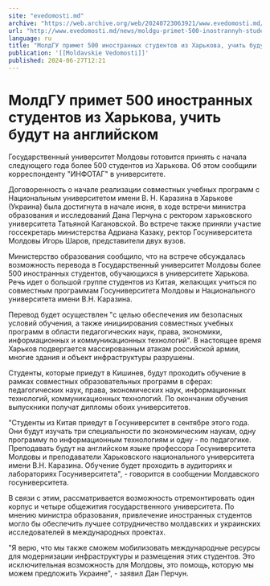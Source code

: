 ```yaml
---
site: "evedomosti.md"
archive: "https://web.archive.org/web/20240723063921/www.evedomosti.md/news/moldgu-primet-500-inostrannyh-studentov-iz-harkova-uchit-bud"
url: "http://www.evedomosti.md/news/moldgu-primet-500-inostrannyh-studentov-iz-harkova-uchit-bud"
language: ru
title: "МолдГУ примет 500 иностранных студентов из Харькова, учить будут на английском"
publication: '[[Moldavskie Vedomosti]]'
published: 2024-06-27T12:21
---
```


# МолдГУ примет 500 иностранных студентов из Харькова, учить будут на английском

Государственный университет Молдовы готовится принять с начала следующего года более 500 студентов из Харькова. Об этом сообщили корреспонденту "ИНФОТАГ" в университете.

Договоренность о начале реализации совместных учебных программ с Национальным университетом имени В. Н. Каразина в Харькове (Украина) была достигнута в начале июня, в ходе встречи министра образования и исследований Дана Перчуна с ректором харьковского университета Татьяной Кагановской. Во встрече также приняли участие госсекретарь министерства Адриана Казаку, ректор Госуниверситета Молдовы Игорь Шаров, представители двух вузов.

Министерство образования сообщило, что на встрече обсуждалась возможность перевода в Государственный университет Молдовы более 500 иностранных студентов, обучающихся в университете Харькова. Речь идет о большой группе студентов из Китая, желающих учиться по совместным программам Госуниверситета Молдовы и Национального университета имени В.Н. Каразина.

Перевод будет осуществлен "с целью обеспечения им безопасных условий обучения, а также инициирования совместных учебных программ в области педагогических наук, права, экономики, информационных и коммуникационных технологий". В настоящее время Харьков подвергается массированным атакам российской армии, многие здания и объект инфраструктуры разрушены.

Студенты, которые приедут в Кишинев, будут проходить обучение в рамках совместных образовательных программ в сферах: педагогических наук, права, экономических наук, информационных технологий, коммуникационных технологий. По окончании обучения выпускники получат дипломы обоих университетов.

"Студенты из Китая приедут в Госуниверситет в сентябре этого года. Они будут изучать три специальности по экономическим наукам, одну программу по информационным технологиям и одну - по педагогике. Преподавать будут на английском языке профессора Госуниверситета Молдовы и преподаватели Харьковского национального университета имени В.Н. Каразина. Обучение будет проходить в аудиториях и лабораториях Госуниверситета", - говорится в сообщении Молдавского госуниверситета.

В связи с этим, рассматривается возможность отремонтировать один корпус и четыре общежития государственного университета. По мнению министра образования, привлечение иностранных студентов могло бы обеспечить лучшее сотрудничество молдавских и украинских исследователей в международных проектах.

"Я верю, что мы также сможем мобилизовать международные ресурсы для модернизации инфраструктуры и размещения этих студентов. Это исключительная возможность для Молдовы, это помощь, которую мы можем предложить Украине", - заявил Дан Перчун.